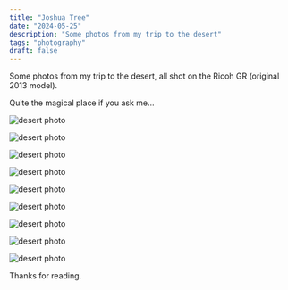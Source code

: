 ```yaml
---
title: "Joshua Tree"
date: "2024-05-25"
description: "Some photos from my trip to the desert"
tags: "photography"
draft: false
---
```

Some photos from my trip to the desert, all shot on the Ricoh GR (original 2013 model).

Quite the magical place if you ask me...

![desert photo](/images/2024/desert-1.jpg)

![desert photo](/images/2024/desert-2.jpg)

![desert photo](/images/2024/desert-3.jpg)

![desert photo](/images/2024/desert-4.jpg)

![desert photo](/images/2024/desert-5.jpg)

![desert photo](/images/2024/desert-6.jpg)

![desert photo](/images/2024/desert-7.jpg)

![desert photo](/images/2024/desert-8.jpg)

![desert photo](/images/2024/desert-9.jpg)

Thanks for reading.
